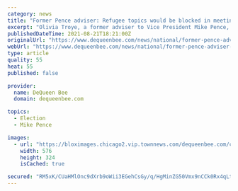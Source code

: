 ```yaml
---
category: news
title: "Former Pence adviser: Refugee topics would be blocked in meetings"
excerpt: "Olivia Troye, a former adviser to Vice President Mike Pence, speaks to CNN for the first time since her viral Twitter thread in which she says that some senior members"
publishedDateTime: 2021-08-21T18:21:00Z
originalUrl: "https://www.dequeenbee.com/news/national/former-pence-adviser-refugee-topics-would-be-blocked-in-meetings/video_e4c372b5-02eb-537a-8131-96c95cf69491.html"
webUrl: "https://www.dequeenbee.com/news/national/former-pence-adviser-refugee-topics-would-be-blocked-in-meetings/video_e4c372b5-02eb-537a-8131-96c95cf69491.html"
type: article
quality: 55
heat: 55
published: false

provider:
  name: DeQueen Bee
  domain: dequeenbee.com

topics:
  - Election
  - Mike Pence

images:
  - url: "https://bloximages.chicago2.vip.townnews.com/dequeenbee.com/content/tncms/assets/v3/editorial/e/4c/e4c372b5-02eb-537a-8131-96c95cf69491/612157d91c10b.image.jpg?resize=576%2C324"
    width: 576
    height: 324
    isCached: true

secured: "RM5xK/CUaHMlOnc9dXrb9oWii3EGehCsGy/q/HgMinZG50Vmx9nCCk0Rx4qLtPmEztsPmiO5Dmf39T5OyitGYlAbCUNOBGDGHZ1ML7L/uY9Oh9B95jGfdi3OnboZDljrhrSQecTErtzkDDxRRnxnVak1ZXaJs4ndUYpH951YbuLx8ridI+tjalIrUsQt3GcA9FlqaKE6rySB5NfpDAbfwN9Qt5Krgh4SqboLDB1eSJWpFv+TtN/NnEpb73t8tRwGs0hHny35j4K5wTbi9qaxDrHNvQ6JVDC0SWGrICtwZ/K3S6oZhnvBiJ1Eo+3e+1hINQAsbb75cPgDzuhUW6AXMNpy+Rp3sIccdlOzieeeaoc=;b9JpwZ3+nHtJMA9Xr1stOA=="
---
```


